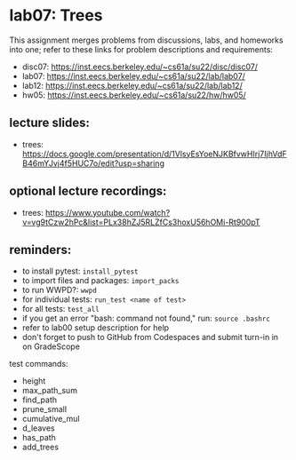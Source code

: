 # lab07: Trees
  
This assignment merges problems from discussions, labs, and homeworks into one; refer to these links for problem descriptions and requirements:
  
- disc07: https://inst.eecs.berkeley.edu/~cs61a/su22/disc/disc07/
- lab07: https://inst.eecs.berkeley.edu/~cs61a/su22/lab/lab07/
- lab12: https://inst.eecs.berkeley.edu/~cs61a/su22/lab/lab12/
- hw05: https://inst.eecs.berkeley.edu/~cs61a/su22/hw/hw05/
  
## lecture slides: 
  
- trees: https://docs.google.com/presentation/d/1VlsyEsYoeNJKBfvwHIrj7IjhVdFB46mYJvj4f5HUC7o/edit?usp=sharing 
  
## optional lecture recordings:

- trees: https://www.youtube.com/watch?v=vg9tCzw2hPc&list=PLx38hZJ5RLZfCs3hoxU56hOMi-Rt900pT 
  
## reminders: 
  
- to install pytest: ```install_pytest```
- to import files and packages: ```import_packs```
- to run WWPD?: ```wwpd```
- for individual tests: ```run_test <name of test>```
- for all tests: ```test_all```
- if you get an error "bash: command not found," run: ```source .bashrc```
- refer to lab00 setup description for help
- don't forget to push to GitHub from Codespaces and submit turn-in in on GradeScope

test commands:
  
- height
- max_path_sum
- find_path
- prune_small
- cumulative_mul
- d_leaves
- has_path
- add_trees
